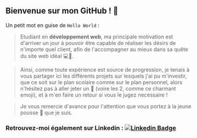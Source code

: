 <!--
**Louis-Cauvet/Louis-Cauvet** is a ✨ _special_ ✨ repository because its `README.md` (this file) appears on your GitHub profile.
-->

## Bienvenue sur mon GitHub ! :wave:

Un petit mot en guise de `Hello World` :

> Etudiant en **développement web**, ma principale motivation est d'arriver un jour à pouvoir être capable de réaliser les désirs de n'importe quel client, afin de l'accompagner au mieux dans sa quête du site web idéal :computer::dizzy:.

> Ainsi, comme toute expérience est source de progression, je tenais à vous partager ici les différents projets sur lesquels j'ai pu m'investir, que ce soit sur le plan scolaire comme sur le plan personnel, alors n'hésitez pas à aller jeter un :eyes: (voire les 2, comme ce charmant emoji), et à m'en faire un retour si vous le jugez necéssaire ! 

> Je vous remercie d'avance pour l'attention que vous portez à la jeune pousse :seedling: que je suis.



### Retrouvez-moi également sur Linkedin : [![Linkedin Badge](https://img.shields.io/badge/LinkedIn-0077B5?style=for-the-badge&logo=linkedin&logoColor=white)](https://www.linkedin.com/in/louis-cauvet/)


